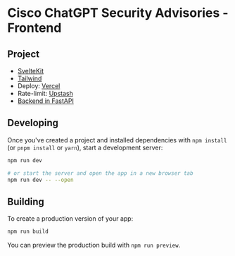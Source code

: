 # Cisco ChatGPT Security Advisories - Frontend

## Project

- [SvelteKit](https://kit.svelte.dev/)
- [Tailwind](https://tailwindcss.com/)
- Deploy: [Vercel](https://vercel.com/)
- Rate-limit: [Upstash](https://upstash.com/blog/sveltekit-rate-limiting)
- [Backend in FastAPI](https://github.com/candidosales/cisco-chat-backend)

## Developing

Once you've created a project and installed dependencies with `npm install` (or `pnpm install` or `yarn`), start a development server:

```bash
npm run dev

# or start the server and open the app in a new browser tab
npm run dev -- --open
```

## Building

To create a production version of your app:

```bash
npm run build
```

You can preview the production build with `npm run preview`.
